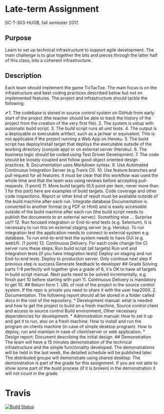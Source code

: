 # Late-term Assignment
SC-T-303-HUGB, fall semester 2017.
## Purpose
Learn to set up technical infrastructure to support agile development. The main
challenge is to glue together the bits and pieces through the latter half of this
class, into a coherent infrastructure.
## Description
Each team should implement the game TicTacToe. The main focus is on the
infrastructure and best coding practices described below but not on
implemented features.
The project and infrastructure should tackle the following:
 <p>&#10004;1. The codebase is stored in source control system on GitHub from early start
of the project (the teacher should be able to track the history of the project
from the creation of the very first file).
2. The system is setup with automatic build script.
3. The build script runs all unit tests.
4. The output is a deployable or executable artifact, such as a jar/war or
equivalent. This is not applicable if the project running a Web App on
Heroku.
5. The build script has deploy/install target that deploys the executable
outside of the working directory (console app) or on external server
(Heroku).
6. The business logic should be coded using Test Driven Development.
7. The code should be loosely coupled and follow good object oriented
design practices.
8. Documentation uses Markdown syntax.
9. Use Automated Continuous Integration Server (e.g.Travis CI).
10. Use feature branches and pull request for all features. It must be clear that
this workflow was used the whole time and that the team was using
reviews before accepting pull-requests. (1 point)
11. More build targets (0,5 point per item, never more than 1 for this part) here
are examples of build targets.
Code coverage and other code inspections. Report or other kind of
result must be available outside of the build machine after each run.
Integrate database
Documentation is converted to another format (e.g PDF or Html) and is
easily accessible outside of the build machine after each run (the build
script needs to publish the documents to an external server).
Something else ... Surprise us!!!
12. Run focused integration or End-to-end tests (e.g. Selenium). It is necessary
to run this on external staging server (e.g. Heroku). To run integration test
the application needs to connect to external system e.g. database. To run
end-to-end test the system needs to have GUI (e.g. webUI). (1 point)
13. Continuous Delivery. For each code change the CI server runs these steps:
Run build script (all targets)
Run unit and integration tests (if you have integration tests) Deploy on
staging and run End-to-end tests.
Deploy to production server.
Only continue next step if previous step is success
Generate feedback to developer
## Grade
Solving parts 1-9 perfectly will together give a grade of 6, it's OK to have all
targets in build script manual. Next parts need to be solved incrementally, e.g.
finish part 10 before starting with part 11. Continuous Delivery is mandatory to
get 10.
## Return form
1. URL of root of the project in the source control system. If the repo is
private you need to share it with the user hap2000.
2. Documentation. The following report should all be stored in a folder called
docs in the root of the repository.
* Development manual: what is needed and how to get the project to
build on a fresh machine, Source control client and access to source
control Build environment, Other necessary dependencies for
development.
* Administration manual: How to set it up and get it to run, also on a
fresh machine. How to install and run the program on clients machine
(in case of simple desktop program). How to deploy, run and maintain
in case of client/server or web application.
* Design report: Document describing the initial design.
## Demonstration
The team will have a 15 minutes demonstration of the technical infrastructure
and the simple functionality developed. The demonstrations will be held in the
last week, the detailed schedule will be published later. The distributed groups
will demonstrate using shared desktop. The demonstration is part of the grade
for this assignment. If you are not able to show some part of the build process
(if it is broken) in the demonstration it will not count in the grade.

# Travis
[![Build Status](https://travis-ci.org/DreamTeamHR/Sidannarverkefni2017.svg?branch=master)](https://travis-ci.org/DreamTeamHR/Sidannarverkefni2017)
